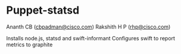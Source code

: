Puppet-statsd
=============
Ananth CB (cbpadman@cisco.com)
Rakshith  H P (rhp@cisco.com)

Installs node.js, statsd and swift-informant
Configures swift to report metrics to graphite
